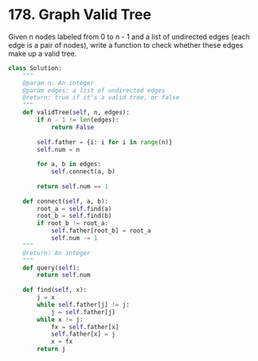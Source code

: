 # 178. Graph Valid Tree

Given n nodes labeled from 0 to n - 1 and a list of undirected edges (each edge is a pair of nodes), write a function to check whether these edges make up a valid tree.

```python
class Solution:
    """
    @param n: An integer
    @param edges: a list of undirected edges
    @return: true if it's a valid tree, or false
    """
    def validTree(self, n, edges):
        if n - 1 != len(edges):
            return False
        
        self.father = {i: i for i in range(n)}
        self.num = n
        
        for a, b in edges:
            self.connect(a, b)
            
        return self.num == 1
        
    def connect(self, a, b):
        root_a = self.find(a)
        root_b = self.find(b)
        if root_b != root_a:
            self.father[root_b] = root_a
            self.num -= 1
    """
    @return: An integer
    """
    def query(self):
        return self.num
        
    def find(self, x):
        j = x
        while self.father[j] != j:
            j = self.father[j]
        while x != j:
            fx = self.father[x]
            self.father[x] = j 
            x = fx
        return j
```
